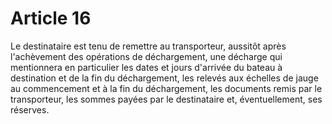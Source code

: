 # Article 16

Le destinataire est tenu de remettre au transporteur, aussitôt après l'achèvement des opérations de déchargement, une décharge qui mentionnera en particulier les dates et jours d'arrivée du bateau à destination et de la fin du déchargement, les relevés aux échelles de jauge au commencement et à la fin du déchargement, les documents remis par le transporteur, les sommes payées par le destinataire et, éventuellement, ses réserves.
